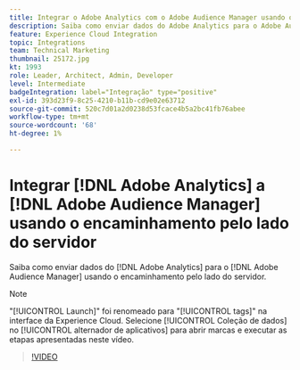 ```yaml
---
title: Integrar o Adobe Analytics com o Adobe Audience Manager usando o encaminhamento pelo lado do servidor
description: Saiba como enviar dados do Adobe Analytics para o Adobe Audience Manager usando o encaminhamento pelo lado do servidor.
feature: Experience Cloud Integration
topic: Integrations
team: Technical Marketing
thumbnail: 25172.jpg
kt: 1993
role: Leader, Architect, Admin, Developer
level: Intermediate
badgeIntegration: label="Integração" type="positive"
exl-id: 393d23f9-8c25-4210-b11b-cd9e02e63712
source-git-commit: 520c7d01a2d0238d53fcace4b5a2bc41fb76abee
workflow-type: tm+mt
source-wordcount: '68'
ht-degree: 1%

---
```


# Integrar [!DNL Adobe Analytics] a [!DNL Adobe Audience Manager] usando o encaminhamento pelo lado do servidor

Saiba como enviar dados do [!DNL Adobe Analytics] para o [!DNL Adobe Audience Manager] usando o encaminhamento pelo lado do servidor.

>[!NOTE]
>
>&quot;[!UICONTROL Launch]&quot; foi renomeado para &quot;[!UICONTROL tags]&quot; na interface da Experience Cloud. Selecione [!UICONTROL Coleção de dados] no [!UICONTROL alternador de aplicativos] para abrir marcas e executar as etapas apresentadas neste vídeo.

>[!VIDEO](https://video.tv.adobe.com/v/34659?quality=12&learn=on&captions=por_br)
